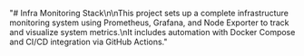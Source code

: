 "# Infra Monitoring Stack\n\nThis project sets up a complete infrastructure monitoring system using Prometheus, Grafana, and Node Exporter to track and visualize system metrics.\nIt includes automation with Docker Compose and CI/CD integration via GitHub Actions." 
